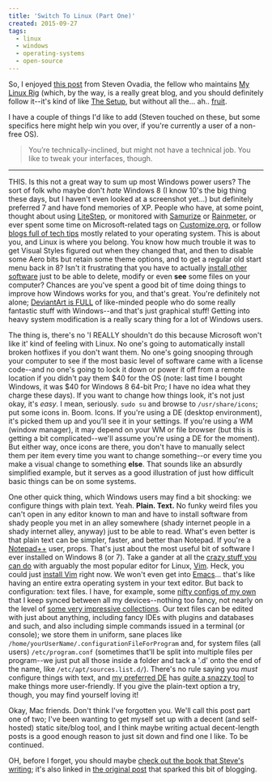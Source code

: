 ```yaml
---
title: 'Switch To Linux (Part One)'
created: 2015-09-27
tags:
  - linux
  - windows
  - operating-systems
  - open-source
---
```


So, I enjoyed [this
post](https://medium.com/@steven_ovadia/opening-linux-even-further-13d2d6289ae0)
from Steven Ovadia, the fellow who maintains [My Linux
Rig](http://www.mylinuxrig.com/) (which, by the way, is a really great blog, and
you should definitely follow it--it's kind of like [The
Setup](https://usesthis.com/), but without all the... ah..
[fruit](https://upload.wikimedia.org/wikipedia/commons/f/fa/Apple_logo_black.svg).

I have a couple of things I'd like to add (Steven touched on these, but some
specifics here might help win you over, if you're currently a user of a
non-free OS).

>You’re technically-inclined, but might not have a technical job. You like to tweak your interfaces, though.

---------

THIS. Is this not a great way to sum up most Windows power users? The sort of
folk who maybe don't *hate* Windows 8 (I know 10's the big thing these days,
but I haven't even looked at a screenshot yet...) but definitely preferred 7
and have fond memories of XP. People who have, at some point, thought about
using [LiteStep](http://www.litestep.net/), or monitored with
[Samurize](http://www.samurize.com/modules/news/) or
[Rainmeter](http://rainmeter.net/), or ever spent some time on
Microsoft-related tags on [Customize.org](http://customize.org), or follow
[blogs full of tech tips](http://www.askvg.com/) mostly related to your
operating system. This is about you, and Linux is where you belong. You know
how much trouble it was to get Visual Styles figured out when they changed
that, and then to disable some Aero bits but retain some theme options, and to
get a regular old start menu back in 8? Isn't it frustrating that you have to
actually [install other
software](http://www.sevenforums.com/tutorials/1911-take-ownership-shortcut.html)
just to be able to delete, modify or even **see** some files on your computer?
Chances are you've spent a good bit of time doing things to improve how
Windows works for you, and that's great. You're definitely not alone;
[DeviantArt is FULL](http://www.deviantart.com/browse/all/?q=windows+7+themes)
of like-minded people who do some really fantastic stuff with Windows--and
that's just graphical stuff! Getting into heavy system modification is a
really scary thing for a lot of Windows users.

The thing is, there's no 'I REALLY shouldn't do this because Microsoft won't
like it' kind of feeling with Linux. No one's going to automatically install
broken hotfixes if you don't want them. No one's going snooping through your
computer to see if the most basic level of software came with a license
code--and no one's going to lock it down or power it off from a remote
location if you didn't pay them $40 for the OS (note: last time I bought
Windows, it was $40 for Windows 8 64-bit Pro; I have no idea what they charge
these days). If you want to change how things look, it's not just okay, it's
*easy*. I mean, seriously. `sudo su` and browse to `/usr/share/icons`; put
some icons in. Boom. Icons. If you're using a DE (desktop environment), it's
picked them up and you'll see it in your settings. If you're using a WM
(window manager), it may depend on your WM or file browser (but this is
getting a bit complicated--we'll assume you're using a DE for the moment). But
either way, once icons are there, you don't have to manually select them per
item every time you want to change something--or every time you make a visual
change to something **else**. That sounds like an absurdly simplified example,
but it serves as a good illustration of just how difficult basic things can be
on some systems.

One other quick thing, which Windows users may find a bit shocking: we
configure things with plain text. Yeah. **Plain. Text.** No funky weird files
you can't open in any editor known to man and have to install software from
shady people you met in an alley somewhere (shady internet people in a shady
internet alley, anyway) just to be able to read. What's even better is that
plain text can be simpler, faster, and better than Notepad. If you're a
[Notepad++](https://notepad-plus-plus.org/) user, props. That's just about the
most useful bit of software I ever installed on Windows 8 (or 7). Take a
gander at all the [crazy stuff you can do](https://github.com/amix/vimrc) with
arguably the most popular editor for Linux, [Vim](http://github.com/vim/vim).
Heck, you could just [install Vim](http://cream.sourceforge.net/download.html)
right now. We won't even get into
[Emacs](http://www.emacswiki.org/emacs/SiteMap)... that's like having an
entire extra operating system in your text editor. But back to configuration:
text files. I have, for example, some [nifty configs of my
own](https://github.com/zacanger/z) that I keep synced between all my
devices--nothing too fancy, not nearly on the level of [some very impressive
collections](https://github.com/paulirish/dotfiles). Our text files can be
edited with just about anything, including fancy IDEs with plugins and
databases and such, and also including simple commands issued in a terminal
(or console); we store them in uniform, sane places like
`/home/yourUserName/.configurationFileForProgram` and, for system files (all
users) `/etc/program.conf` (sometimes that'll be split into multiple files per
program--we just put all those inside a folder and tack a '.d' onto the end of
the name, like `/etc/apt/sources.list.d/`). There's no rule saying you *must*
configure things with text, and [my preferred DE](http://www.xfce.org/) has
[quite a snazzy tool](http://docs.xfce.org/xfce/xfce4-settings/start) to make
things more user-friendly. If you give the plain-text option a try, though,
you may find yourself loving it!

Okay, Mac friends. Don't think I've forgotten you. We'll call this post part
one of two; I've been wanting to get myself set up with a decent (and
self-hosted) static site/blog tool, and I think maybe writing actual
decent-length posts is a good enough reason to just sit down and find one I
like. To be continued.

OH, before I forget, you should maybe [check out the book that Steve's
writing](https://manning.com/books/learn-linux/in-a-month-of-lunches); it's
also linked in [the original
post](https://medium.com/@steven_ovadia/opening-linux-even-further-13d2d6289ae0)
that sparked this bit of blogging.
